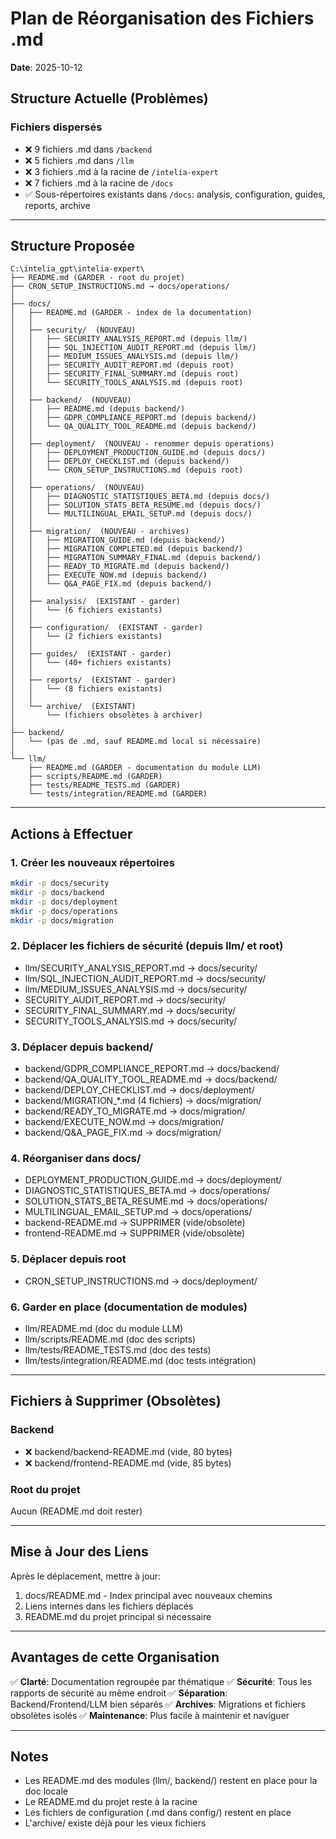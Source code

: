 # Plan de Réorganisation des Fichiers .md

**Date**: 2025-10-12

## Structure Actuelle (Problèmes)

### Fichiers dispersés
- ❌ 9 fichiers .md dans `/backend`
- ❌ 5 fichiers .md dans `/llm`
- ❌ 3 fichiers .md à la racine de `/intelia-expert`
- ❌ 7 fichiers .md à la racine de `/docs`
- ✅ Sous-répertoires existants dans `/docs`: analysis, configuration, guides, reports, archive

---

## Structure Proposée

```
C:\intelia_gpt\intelia-expert\
├── README.md (GARDER - root du projet)
├── CRON_SETUP_INSTRUCTIONS.md → docs/operations/
│
├── docs/
│   ├── README.md (GARDER - index de la documentation)
│   │
│   ├── security/  (NOUVEAU)
│   │   ├── SECURITY_ANALYSIS_REPORT.md (depuis llm/)
│   │   ├── SQL_INJECTION_AUDIT_REPORT.md (depuis llm/)
│   │   ├── MEDIUM_ISSUES_ANALYSIS.md (depuis llm/)
│   │   ├── SECURITY_AUDIT_REPORT.md (depuis root)
│   │   ├── SECURITY_FINAL_SUMMARY.md (depuis root)
│   │   └── SECURITY_TOOLS_ANALYSIS.md (depuis root)
│   │
│   ├── backend/  (NOUVEAU)
│   │   ├── README.md (depuis backend/)
│   │   ├── GDPR_COMPLIANCE_REPORT.md (depuis backend/)
│   │   └── QA_QUALITY_TOOL_README.md (depuis backend/)
│   │
│   ├── deployment/  (NOUVEAU - renommer depuis operations)
│   │   ├── DEPLOYMENT_PRODUCTION_GUIDE.md (depuis docs/)
│   │   ├── DEPLOY_CHECKLIST.md (depuis backend/)
│   │   └── CRON_SETUP_INSTRUCTIONS.md (depuis root)
│   │
│   ├── operations/  (NOUVEAU)
│   │   ├── DIAGNOSTIC_STATISTIQUES_BETA.md (depuis docs/)
│   │   ├── SOLUTION_STATS_BETA_RESUME.md (depuis docs/)
│   │   └── MULTILINGUAL_EMAIL_SETUP.md (depuis docs/)
│   │
│   ├── migration/  (NOUVEAU - archives)
│   │   ├── MIGRATION_GUIDE.md (depuis backend/)
│   │   ├── MIGRATION_COMPLETED.md (depuis backend/)
│   │   ├── MIGRATION_SUMMARY_FINAL.md (depuis backend/)
│   │   ├── READY_TO_MIGRATE.md (depuis backend/)
│   │   ├── EXECUTE_NOW.md (depuis backend/)
│   │   └── Q&A_PAGE_FIX.md (depuis backend/)
│   │
│   ├── analysis/  (EXISTANT - garder)
│   │   └── (6 fichiers existants)
│   │
│   ├── configuration/  (EXISTANT - garder)
│   │   └── (2 fichiers existants)
│   │
│   ├── guides/  (EXISTANT - garder)
│   │   └── (40+ fichiers existants)
│   │
│   ├── reports/  (EXISTANT - garder)
│   │   └── (8 fichiers existants)
│   │
│   └── archive/  (EXISTANT)
│       └── (fichiers obsolètes à archiver)
│
├── backend/
│   └── (pas de .md, sauf README.md local si nécessaire)
│
└── llm/
    ├── README.md (GARDER - documentation du module LLM)
    ├── scripts/README.md (GARDER)
    ├── tests/README_TESTS.md (GARDER)
    └── tests/integration/README.md (GARDER)
```

---

## Actions à Effectuer

### 1. Créer les nouveaux répertoires
```bash
mkdir -p docs/security
mkdir -p docs/backend
mkdir -p docs/deployment
mkdir -p docs/operations
mkdir -p docs/migration
```

### 2. Déplacer les fichiers de sécurité (depuis llm/ et root)
- llm/SECURITY_ANALYSIS_REPORT.md → docs/security/
- llm/SQL_INJECTION_AUDIT_REPORT.md → docs/security/
- llm/MEDIUM_ISSUES_ANALYSIS.md → docs/security/
- SECURITY_AUDIT_REPORT.md → docs/security/
- SECURITY_FINAL_SUMMARY.md → docs/security/
- SECURITY_TOOLS_ANALYSIS.md → docs/security/

### 3. Déplacer depuis backend/
- backend/GDPR_COMPLIANCE_REPORT.md → docs/backend/
- backend/QA_QUALITY_TOOL_README.md → docs/backend/
- backend/DEPLOY_CHECKLIST.md → docs/deployment/
- backend/MIGRATION_*.md (4 fichiers) → docs/migration/
- backend/READY_TO_MIGRATE.md → docs/migration/
- backend/EXECUTE_NOW.md → docs/migration/
- backend/Q&A_PAGE_FIX.md → docs/migration/

### 4. Réorganiser dans docs/
- DEPLOYMENT_PRODUCTION_GUIDE.md → docs/deployment/
- DIAGNOSTIC_STATISTIQUES_BETA.md → docs/operations/
- SOLUTION_STATS_BETA_RESUME.md → docs/operations/
- MULTILINGUAL_EMAIL_SETUP.md → docs/operations/
- backend-README.md → SUPPRIMER (vide/obsolète)
- frontend-README.md → SUPPRIMER (vide/obsolète)

### 5. Déplacer depuis root
- CRON_SETUP_INSTRUCTIONS.md → docs/deployment/

### 6. Garder en place (documentation de modules)
- llm/README.md (doc du module LLM)
- llm/scripts/README.md (doc des scripts)
- llm/tests/README_TESTS.md (doc des tests)
- llm/tests/integration/README.md (doc tests intégration)

---

## Fichiers à Supprimer (Obsolètes)

### Backend
- ❌ backend/backend-README.md (vide, 80 bytes)
- ❌ backend/frontend-README.md (vide, 85 bytes)

### Root du projet
Aucun (README.md doit rester)

---

## Mise à Jour des Liens

Après le déplacement, mettre à jour:
1. docs/README.md - Index principal avec nouveaux chemins
2. Liens internes dans les fichiers déplacés
3. README.md du projet principal si nécessaire

---

## Avantages de cette Organisation

✅ **Clarté**: Documentation regroupée par thématique
✅ **Sécurité**: Tous les rapports de sécurité au même endroit
✅ **Séparation**: Backend/Frontend/LLM bien séparés
✅ **Archives**: Migrations et fichiers obsolètes isolés
✅ **Maintenance**: Plus facile à maintenir et naviguer

---

## Notes

- Les README.md des modules (llm/, backend/) restent en place pour la doc locale
- Le README.md du projet reste à la racine
- Les fichiers de configuration (.md dans config/) restent en place
- L'archive/ existe déjà pour les vieux fichiers

